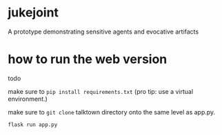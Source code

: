 # jukejoint
A prototype demonstrating sensitive agents and evocative artifacts

# how to run the web version

todo

make sure to `pip install requirements.txt` (pro tip: use a virtual environment.)

make sure to `git clone` talktown directory onto the same level as app.py.

```
flask run app.py
```